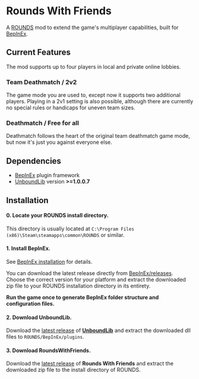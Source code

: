 # Rounds With Friends
 
A [ROUNDS](https://landfall.se/rounds) mod to extend the game's multiplayer capabilities, built for [BepInEx](https://github.com/BepInEx/BepInEx).

## Current Features

The mod supports up to four players in local and private online lobbies.

### Team Deathmatch / 2v2

The game mode you are used to, except now it supports two additional players. Playing in a 2v1 setting is also possible, although there are currently no special rules or handicaps for uneven team sizes.

### Deathmatch / Free for all

Deathmatch follows the heart of the original team deathmatch game mode, but now it's just you against everyone else.

## Dependencies

- [BepInEx](https://docs.bepinex.dev/master/articles/index.html) plugin framework
- [UnboundLib](https://github.com/willis81808/UnboundLib) version **>=1.0.0.7**

## Installation

#### 0. Locate your ROUNDS install directory.

This directory is usually located at `C:\Program Files (x86)\Steam\steamapps\common\ROUNDS` or similar.

#### 1. Install **BepInEx**.

See [BepInEx installation](https://docs.bepinex.dev/master/articles/user_guide/installation/index.html) for details.

You can download the latest release directly from [BepInEx/releases](https://github.com/BepInEx/BepInEx/releases). Choose the correct version for your platform and extract the downloaded zip file to your ROUNDS installation directory in its entirety.

**Run the game once to generate BepInEx folder structure and configuration files.**

#### 2. Download **UnboundLib**.

Download the [latest release](https://github.com/willis81808/UnboundLib/releases/latest) of **[UnboundLib](https://github.com/willis81808/UnboundLib)** and extract the downloaded dll files to `ROUNDS/BepInEx/plugins`.

#### 3. Download **RoundsWithFriends**.

Download the [latest release](https://github.com/olavim/RoundsWithFriends/releases/latest) of **Rounds With Friends** and extract the downloaded zip file to the install directory of ROUNDS.
